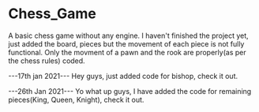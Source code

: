 # Chess_Game
A basic chess game without any engine.
I haven't finished the project yet, just added the board, pieces but the movement of each piece is not fully functional.
Only the movment of a pawn and the rook are properly(as per the chess rules) coded.

---17th jan 2021---
Hey guys, just added code for bishop, check it out.

---26th Jan 2021---
Yo what up guys, I have added the code for remaining pieces(King, Queen, Knight), check it out.
